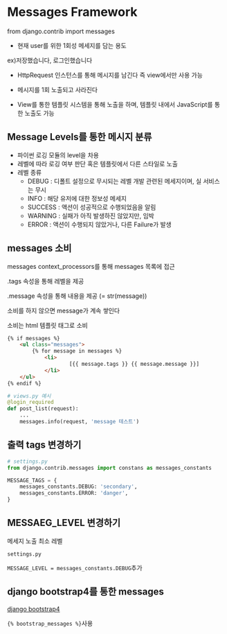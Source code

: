 # Messages Framework

from django.contrib import messages

* 현재 user를 위한 1회성 메세지를 담는 용도

ex)저장했습니다, 로그인했습니다

* HttpRequest 인스턴스를 통해 메시지를 남긴다
  즉 view에서만 사용 가능

* 메시지를 1회 노출되고 사라진다

* View를 통한 템플릿 시스템을 통해 노출을 하며, 템플릿 내에서 JavaScript를 통한 노출도 가능



## Message Levels를 통한 메시지 분류

* 파이썬 로깅 모듈의 level을 차용
* 레벨에 따라 로깅 여부 판단
  혹은 템플릿에서 다른 스타일로 노출
* 레벨 종류
  * DEBUG : 디폴트 설정으로 무시되는 레벨
    개발 관련된 메세지이며, 실 서비스는 무시
  * INFO : 해당 유저에 대한 정보성 메세지
  * SUCCESS : 액션이 성공적으로 수행되었음을 알림
  * WARNING : 실패가 아직 발생하진 않았지만, 임박
  * ERROR : 액션이 수행되지 않았거나, 다른 Failure가 발생



##  messages 소비

messages context_processors를 통해 messages 목록에 접근

.tags 속성을 통해 레벨을 제공

.message 속성을 통해 내용을 제공 (=  str(message))

소비를 하지 않으면 message가 계속 쌓인다

소비는 html 템플릿 태그로 소비

```html
{% if messages %}
	<ul class="messages">
        {% for message in messages %}
        	<li>
                	[{{ message.tags }} {{ message.message }}]
        	</li>
	</ul>
{% endif %}
```

```python
# views.py 예시
@login_required
def post_list(request):
    ...
    messages.info(request, 'message 테스트')
```



## 출력 tags 변경하기

```python
# settings.py
from django.contrib.messages import constans as messages_constants

MESSAGE_TAGS = {
    messages_constants.DEBUG: 'secondary',
    messages_constants.ERROR: 'danger',
}
```



## MESSAEG_LEVEL 변경하기

메세지 노출 최소 레벨

`settings.py`

`MESSAGE_LEVEL = messages_constants.DEBUG`추가



## django bootstrap4를 통한 messages

[django bootstrap4](https://django-bootstrap4.readthedocs.io/en/latest/templatetags.html?highlight=messages#bootstrap4.templatetags.bootstrap4.bootstrap_messages)

`{% bootstrap_messages %}`사용